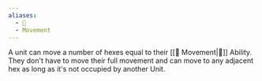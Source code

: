 ```yaml
---
aliases:
  - 👢
  - Movement
---
```

A unit can move a number of hexes equal to their [[👢 Movement|👢]] Ability. They don't have to move their full movement and can move to any adjacent hex as long as it's not occupied by another Unit.